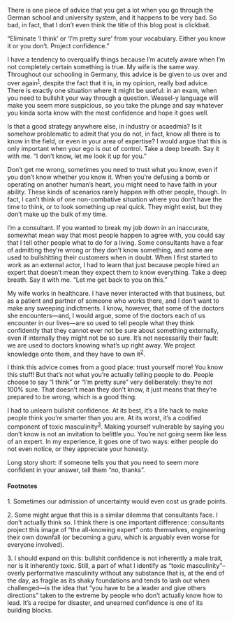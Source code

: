 There is one piece of advice that you get a lot when you go through the German
school and university system, and it happens to be very bad. So bad, in fact,
that I don’t even think the title of this blog post is clickbait.

“Eliminate ‘I think’ or ‘I’m pretty sure’ from your vocabulary. Either you know
it or you don’t. Project confidence.”

I have a tendency to overqualify things because I’m acutely aware when I’m not
completely certain something is true. My wife is the same way. Throughout our
schooling in Germany, this advice is be given to us over and over
again<sup><a href="#1">1</a></sup>, despite the fact that it is, in my opinion,
really bad advice. There is exactly one situation where it might be useful: in
an exam, when you need to bullshit your way through a question. Weasel-y
language will make you seem more suspicious, so you take the plunge and say
whatever you kinda sorta know with the most confidence and hope it goes well.

Is that a good strategy anywhere else, in industry or acaedmia? Is it somehow
problematic to admit that you do not, in fact, know all there is to know in the
field, or even in your area of expertise? I would argue that this is only
important when your ego is out of control. Take a deep breath. Say it with me.
“I don’t know, let me look it up for you.”

Don’t get me wrong, sometimes you need to trust what you know, even if you
don’t know whether you know it. When you’re defusing a bomb or operating on
another human’s heart, you might need to have faith in your ability. These
kinds of scenarios rarely happen with other people, though. In fact, I can’t
think of one non-combative situation where you don’t have the time to think,
or to look something up real quick. They might exist, but they don’t make up
the bulk of my time.

I’m a consultant. If you wanted to break my job down in an inaccurate, somewhat
mean way that most people happen to agree with, you could say that I tell
other people what to do for a living. Some consultants have a fear of
admitting they’re wrong or they don’t know something, and some are used to
bullshitting their customers when in doubt. When I first started to work as an
external actor, I had to learn that just because people hired an expert that
doesn’t mean they expect them to know everything. Take a deep breath. Say it
with me. “Let me get back to you on this.”

My wife works in healthcare. I have never interacted with that business, but as
a patient and partner of someone who works there, and I don’t want to make any
sweeping indictments. I know, however, that some of the doctors she
encounters—and, I would argue, some of the doctors each of us encounter in our
lives—are so used to tell people what they think confidently that they cannot
ever not be sure about something externally, even if internally they might not
be so sure. It’s not necessarily their fault: we are used to doctors knowing
what’s up right away. We project knowledge onto them, and they have to own
it<sup><a href="#2">2</a></sup>.

I think this advice comes from a good place: trust yourself more! You know this
stuff! But that’s not what you’re actually telling people to do. People choose
to say “I think” or “I’m pretty sure” very deliberately: they’re not 100% sure.
That doesn’t mean they don’t know, it just means that they’re prepared to be
wrong, which is a good thing.

I had to unlearn bullshit confidence. At its best, it’s a life hack to make
people think you’re smarter than you are. At its worst, it’s a codified
component of toxic masculinity<sup><a href="#3">3</a></sup>. Making yourself
vulnerable by saying you don’t know is not an invitation to belittle you.
You’re not going seem like less of an expert. In my experience, it goes one of
two ways: either people do not even notice, or they appreciate your honesty.

Long story short: if someone tells you that you need to seem more confident in
your answer, tell them “no, thanks”.

#### Footnotes

<span id="1">1.</span> Sometimes our admission of uncertainty would even cost
us grade points.

<span id="2">2.</span> Some might argue that this is a similar dilemma that
consultants face. I don’t actually think so. I think there is one important
difference: consultants project this image of “the all-knowing expert” onto
themselves, engineering their own downfall (or becoming a guru, which is
arguably even worse for everyone involved).

<span id="3">3.</span> I should expand on this: bullshit confidence is not
inherently a male trait, nor is it inherently toxic. Still, a part of what I
identify as “toxic masculinity”–overly performative masculinity without any
substance that is, at the end of the day, as fragile as its shaky foundations
and tends to lash out when challenged—is the idea that “you have to be a leader
and give others directions” taken to the extreme by people who don’t actually
know how to lead. It’s a recipe for disaster, and unearned confidence is one of
its building blocks.
